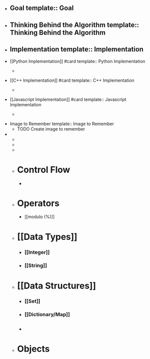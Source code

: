 - Goal
  template:: Goal
	-
- Thinking Behind the Algorithm
  template:: Thinking Behind the Algorithm
	-
- Implementation
  template:: Implementation
	-
- [[Python Implementation]] #card 
  template:: Python Implementation
	- ```
	  ```
- [[C++ Implementation]] #card
  template:: C++ Implementation
	- ```
	  ```
- [[Javascript Implementation]] #card 
  template:: Javascript Implementation
	- ```
	  ```
- Image to Remember
  template:: Image to Remember
	- TODO Create image to remember
-
	-
	-
	-
	- # **Control Flow**
		-
	- # **Operators**
		- [[modulo (%)]]
	- # **[[Data Types]]**
		- ### [[Integer]]
		- ### [[String]]
	- # **[[Data Structures]]**
		- ### [[Set]]
		- ### [[Dictionary/Map]]
		- ##
	- # **Objects**